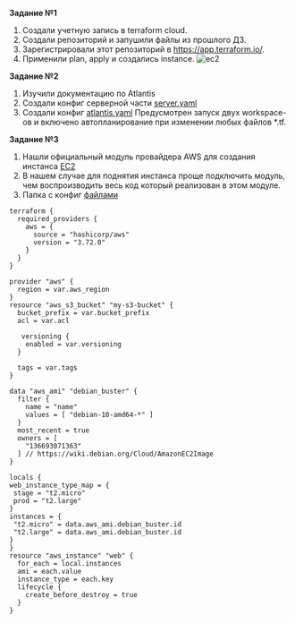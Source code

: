 **Задание №1**    
1. Создали учетную запись в terraform cloud.   
2. Создали репозиторий и запушили файлы из прошлого ДЗ.   
3. Зарегистрировали этот репозиторий в https://app.terraform.io/.
4. Применили plan, apply и создались instance.
    ![ec2](https://user-images.githubusercontent.com/87299405/150907168-2f043497-0c01-4d8a-b69d-0678dd63e13e.png)
  
   
**Задание №2**    
1. Изучили документацию по Atlantis  
2. Создали конфиг серверной части [server.yaml](https://github.com/FanisIbragimov/devops-netology/blob/main/server.yaml)   
3. Создали конфиг [atlantis.yaml](https://github.com/FanisIbragimov/devops-netology/blob/main/atlantis.yaml)
Предусмотрен запуск двух workspace-ов и включено автопланирование при изменении любых файлов *.tf.  
   
**Задание №3**    
1. Нашли официальный модуль провайдера AWS для создания инстанса [EC2](https://registry.terraform.io/modules/terraform-aws-modules/ec2-instance/aws/latest)  
2. В нашем случае для поднятия инстанса проще подключить модуль, чем воспроизводить весь код который реализован в этом модуле.
3. Папка с конфиг [файлами](https://github.com/FanisIbragimov/terraform)
```
terraform {
  required_providers {
    aws = {
      source = "hashicorp/aws"
      version = "3.72.0"
    }
  }
}

provider "aws" {
  region = var.aws_region
}
resource "aws_s3_bucket" "my-s3-bucket" {
  bucket_prefix = var.bucket_prefix
  acl = var.acl
  
   versioning {
    enabled = var.versioning
  }
  
  tags = var.tags
}

data "aws_ami" "debian_buster" {
  filter {
    name = "name"
    values = [ "debian-10-amd64-*" ]
  }
  most_recent = true
  owners = [
    "136693071363"
  ] // https://wiki.debian.org/Cloud/AmazonEC2Image
}

locals {
web_instance_type_map = {
 stage = "t2.micro"
 prod = "t2.large"
}
instances = {
 "t2.micro" = data.aws_ami.debian_buster.id
 "t2.large" = data.aws_ami.debian_buster.id
}
}
resource "aws_instance" "web" {
  for_each = local.instances
  ami = each.value
  instance_type = each.key
  lifecycle {
    create_before_destroy = true
  }
}

```
